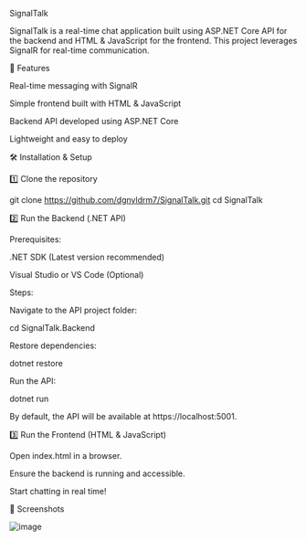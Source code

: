 


SignalTalk

SignalTalk is a real-time chat application built using ASP.NET Core API for the backend and HTML & JavaScript for the frontend. This project leverages SignalR for real-time communication.

📌 Features

Real-time messaging with SignalR

Simple frontend built with HTML & JavaScript

Backend API developed using ASP.NET Core

Lightweight and easy to deploy

🛠️ Installation & Setup

1️⃣ Clone the repository

git clone https://github.com/dgnyldrm7/SignalTalk.git
cd SignalTalk

2️⃣ Run the Backend (.NET API)

Prerequisites:

.NET SDK (Latest version recommended)

Visual Studio or VS Code (Optional)

Steps:

Navigate to the API project folder:

cd SignalTalk.Backend

Restore dependencies:

dotnet restore

Run the API:

dotnet run

By default, the API will be available at https://localhost:5001.

3️⃣ Run the Frontend (HTML & JavaScript)

Open index.html in a browser.

Ensure the backend is running and accessible.

Start chatting in real time!

📸 Screenshots

![image](https://github.com/user-attachments/assets/9c29c250-5e3b-446d-bb02-bd0a481b8608)
